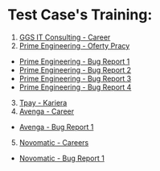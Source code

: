 # <a name="test case training">Test Case's Training:</a>

1. <a href="https://drive.google.com/file/d/1mJJ_ELZp-oy5kFqGJt5OfmhZZ40nrMa0/view?usp=drive_link" target="_blank">GGS IT Consulting - Career</a>
2. <a href="https://drive.google.com/file/d/10mzOUPHf7hDFUHMdk1bxpJ6dy38oe8QY/view" target="_blank">Prime Engineering - Oferty Pracy</a>

  - <a href="https://drive.google.com/file/d/1PjO2wmNRctat3PpKnfa-7nrSeAY1Zt1_/view" target="_blank">Prime Engineering - Bug Report 1</a>
  - <a href="https://drive.google.com/file/d/1m0Ebzzbr7E73-I9oTiC-cIJSspg8bENP/view" target="_blank">Prime Engineering - Bug Report 2 </a>
  - <a href="https://drive.google.com/file/d/1mo6W09E6ft_tWnN4fCVW_GBFOZylkTkJ/view" target="_blank">Prime Engineering - Bug Report 3 </a>
  - <a href="https://drive.google.com/file/d/1Z3fqxRXKqQgYq_fyYdxfXtrrT9WCVi2f/view" target="_blank">Prime Engineering - Bug Report 4 </a>

3. <a href="https://drive.google.com/file/d/1_OrLCbAn8kVT-PQTM4FAQvBLjjzNTogT/view" target="_blank">Tpay - Kariera</a>
4. <a href="https://drive.google.com/file/d/1pxO-cc6jxsBXhlEqN_ZcHJE1Fzah7aBv/view" target="_blank">Avenga - Career</a>
  - <a href="https://drive.google.com/file/d/17Y-jn1cQmfjoaZ25b_eOdfcdWjsCaEyo/view" target="_blank">Avenga - Bug Report 1</a>

5. <a href="https://drive.google.com/file/d/1jPZBz1PVnKbIV_bD-2cTE3WstC1QbE83/view" target="_blank">Novomatic - Careers</a>
  - <a href="https://drive.google.com/file/d/1ytAtmP9f_Xeu6jVlsmMjKVDjybLaDCUH/view" target="_blank">Novomatic - Bug Report 1</a>
